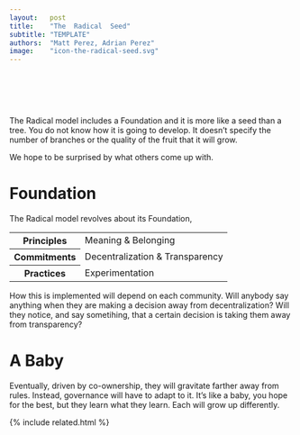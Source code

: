 ```yaml
---
layout:   post
title:    "The  Radical  Seed"
subtitle: "TEMPLATE"
authors:  "Matt Perez, Adrian Perez"
image:    "icon-the-radical-seed.svg"
---
```


<div style="display:none;">
 <p>The <span class="_paradigm">Radical</span> model includes a Foundation and it is more like a seed than a tree. You do not know how it is going to develop.</p>
</div>

<h1>&nbsp;</h1>
 <p>The <span class="_paradigm">Radical</span> model includes a Foundation and it is more like a seed than a tree. You do not know how it is going to develop. It doesn&rsquo;t specify the number of branches or the quality of the fruit that it will grow.</p>
 <p>We hope to be surprised by what others come up with.</p>

<h1>Foundation</h1>
 <p>The <span class="_paradigm">Radical</span> model revolves about its Foundation,</p>
  <div class="_center">
   <table class="_h2table">
    <tr>
     <th>Principles</th>
     <td>Meaning & Belonging</td>
    </tr>
    <tr>
     <th>Commitments</th>
     <td>Decentralization & Transparency</td>
    </tr>
    <tr>
     <th>Practices</th>
     <td>Experimentation</td>
    </tr>
   </table>
  </div>
 <p>How this is implemented will depend on each community. Will anybody say anything when they are making a decision away from decentralization? Will they notice, and say sometihing, that a certain decision is taking them away from transparency?</p>

<h1>A Baby</h1>
 <p>Eventually, driven by co-ownership, they will gravitate farther away from rules. Instead, governance will have to adapt to it. It&rsquo;s like a baby, you hope for the best, but they learn what they learn. Each will grow up differently.</p>

{% include related.html %}
